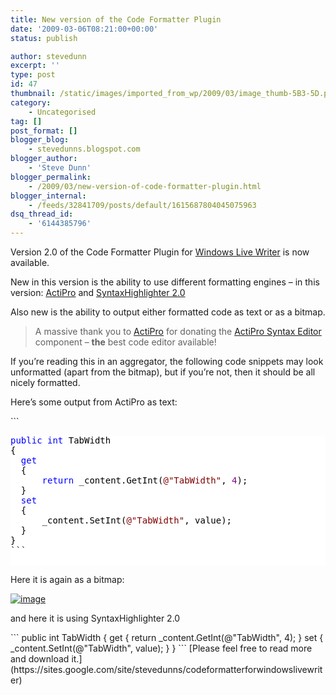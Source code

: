 ```yaml
---
title: New version of the Code Formatter Plugin
date: '2009-03-06T08:21:00+00:00'
status: publish

author: stevedunn
excerpt: ''
type: post
id: 47
thumbnail: /static/images/imported_from_wp/2009/03/image_thumb-5B3-5D.png
category:
    - Uncategorised
tag: []
post_format: []
blogger_blog:
    - stevedunns.blogspot.com
blogger_author:
    - 'Steve Dunn'
blogger_permalink:
    - /2009/03/new-version-of-code-formatter-plugin.html
blogger_internal:
    - /feeds/32841709/posts/default/1615687804045075963
dsq_thread_id:
    - '6144385796'
---
```

Version 2.0 of the Code Formatter Plugin for [Windows Live Writer](http://download.live.com/writer) is now available.

New in this version is the ability to use different formatting engines – in this version: [ActiPro](http://www.actiprosoftware.com/Products/DotNet/WindowsForms/SyntaxEditor/Default.aspx) and [SyntaxHighlighter 2.0](http://code.google.com/p/syntaxhighlighter/)

Also new is the ability to output either formatted code as text or as a bitmap.

> A massive thank you to [ActiPro](http://www.actiprosoftware.com/Default.aspx) for donating the [ActiPro Syntax Editor](http://www.actiprosoftware.com/Products/DotNet/WindowsForms/SyntaxEditor/Default.aspx) component – **the** best code editor available!

If you’re reading this in an aggregator, the following code snippets may look unformatted (apart from the bitmap), but if you’re not, then it should be all nicely formatted.

Here’s some output from ActiPro as text:

<div style="padding-bottom: 0px; margin: 0px; padding-left: 0px; padding-right: 0px; display: inline; float: none; padding-top: 0px">```
<pre style="background-color:#FFFFFF;;overflow: auto;"><span style="color: #0000FF;">public</span><span style="color: #000000;"> </span><span style="color: #0000FF;">int</span><span style="color: #000000;"> TabWidth
{
  </span><span style="color: #0000FF;">get</span><span style="color: #000000;">
  {
      </span><span style="color: #0000FF;">return</span><span style="color: #000000;"> _content.GetInt(</span><span style="color: #800000;">@"</span><span style="color: #800000;">TabWidth</span><span style="color: #800000;">"</span><span style="color: #000000;">, </span><span style="color: #800080;">4</span><span style="color: #000000;">);
  }
  </span><span style="color: #0000FF;">set</span><span style="color: #000000;">
  {
      _content.SetInt(</span><span style="color: #800000;">@"</span><span style="color: #800000;">TabWidth</span><span style="color: #800000;">"</span><span style="color: #000000;">, value);
  }
}</span>
```

</div>Here it is again as a bitmap:

[![image](/static/images/imported_from_wp/2009/03/image_thumb-5B3-5D.png "image")](/static/images/imported_from_wp/2009/03/image_thumb-5B3-5D.png)

and here it is using SyntaxHighlighter 2.0

<div style="padding-bottom: 0px; margin: 0px; padding-left: 0px; padding-right: 0px; display: inline; float: none; padding-top: 0px">```
public int TabWidth
{
  get
  {
      return _content.GetInt(@"TabWidth", 4);
  }
  set
  {
      _content.SetInt(@"TabWidth", value);
  }
}
```

</div>[Please feel free to read more and download it.](https://sites.google.com/site/stevedunns/codeformatterforwindowslivewriter)